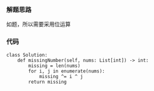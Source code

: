 ### 解题思路
如题，所以需要采用位运算

### 代码

```python3
class Solution:
    def missingNumber(self, nums: List[int]) -> int:
        missing = len(nums)
        for i, j in enumerate(nums):
            missing ^= i ^ j
        return missing
```